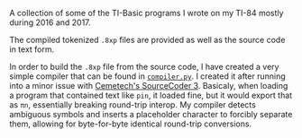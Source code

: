 A collection of some of the TI-Basic programs I wrote on my TI-84 mostly during 2016 and 2017.

The compiled tokenized `.8xp` files are provided as well as the source code in text form.

In order to build the `.8xp` file from the source code, I have created a very simple compiler that can be found in [`compiler.py`](compiler/compiler.py). I created it after running into a minor issue with [Cemetech's SourceCoder 3](https://www.cemetech.net/sc/). Basicaly, when loading a program that contained text like `pin`, it loaded fine, but it would export that as `πn`, essentially breaking round-trip interop. My compiler detects ambiguous symbols and inserts a placeholder character to forcibly separate them, allowing for byte-for-byte identical round-trip conversions.
